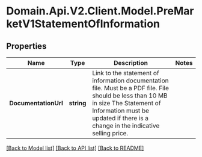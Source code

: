 # Domain.Api.V2.Client.Model.PreMarketV1StatementOfInformation
## Properties

Name | Type | Description | Notes
------------ | ------------- | ------------- | -------------
**DocumentationUrl** | **string** | Link to the statement of information documentation file.  Must be a PDF file.  File should be less than 10 MB in size  The Statement of Information must be updated if there is a change in the indicative selling price. | 

[[Back to Model list]](../README.md#documentation-for-models) [[Back to API list]](../README.md#documentation-for-api-endpoints) [[Back to README]](../README.md)

